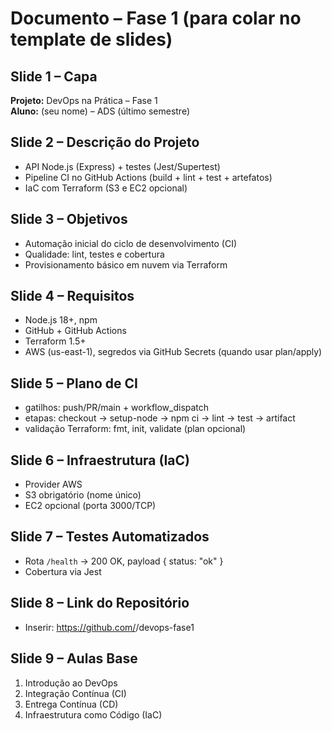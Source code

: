 # Documento – Fase 1 (para colar no template de slides)

## Slide 1 – Capa
**Projeto:** DevOps na Prática – Fase 1  
**Aluno:** (seu nome) – ADS (último semestre)

## Slide 2 – Descrição do Projeto
- API Node.js (Express) + testes (Jest/Supertest)
- Pipeline CI no GitHub Actions (build + lint + test + artefatos)
- IaC com Terraform (S3 e EC2 opcional)

## Slide 3 – Objetivos
- Automação inicial do ciclo de desenvolvimento (CI)
- Qualidade: lint, testes e cobertura
- Provisionamento básico em nuvem via Terraform

## Slide 4 – Requisitos
- Node.js 18+, npm
- GitHub + GitHub Actions
- Terraform 1.5+
- AWS (us-east-1), segredos via GitHub Secrets (quando usar plan/apply)

## Slide 5 – Plano de CI
- gatilhos: push/PR/main + workflow_dispatch
- etapas: checkout → setup-node → npm ci → lint → test → artifact
- validação Terraform: fmt, init, validate (plan opcional)

## Slide 6 – Infraestrutura (IaC)
- Provider AWS
- S3 obrigatório (nome único)
- EC2 opcional (porta 3000/TCP)

## Slide 7 – Testes Automatizados
- Rota `/health` → 200 OK, payload { status: "ok" }
- Cobertura via Jest

## Slide 8 – Link do Repositório
- Inserir: https://github.com/<seu-usuario>/devops-fase1

## Slide 9 – Aulas Base
1) Introdução ao DevOps  
2) Integração Contínua (CI)  
3) Entrega Contínua (CD)  
4) Infraestrutura como Código (IaC)
